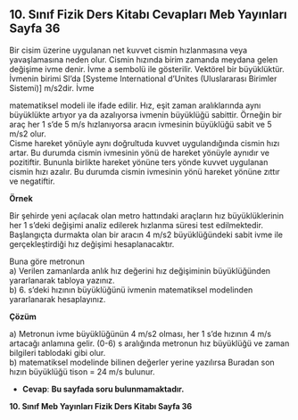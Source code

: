 ## 10. Sınıf Fizik Ders Kitabı Cevapları Meb Yayınları Sayfa 36

Bir cisim üzerine uygulanan net kuvvet cismin hızlanmasına veya yavaşlamasına neden olur. Cismin hızında birim zamanda meydana gelen değişime ivme denir. İvme a sembolü ile gösterilir. Vektörel bir büyüklüktür. İvmenin birimi Sl’da [Systeme International d’Unites (Uluslararası Birimler Sistemi)] m/s2dir. İvme

matematiksel modeli ile ifade edilir. Hız, eşit zaman aralıklarında aynı büyüklükte artıyor ya da azalıyorsa ivmenin büyüklüğü sabittir. Örneğin bir araç her 1 s’de 5 m/s hızlanıyorsa aracın ivmesinin büyüklüğü sabit ve 5 m/s2 olur.  
 Cisme hareket yönüyle aynı doğrultuda kuvvet uygulandığında cismin hızı artar. Bu durumda cismin ivmesinin yönü de hareket yönüyle aynıdır ve pozitiftir. Bununla birlikte hareket yönüne ters yönde kuvvet uygulanan cismin hızı azalır. Bu durumda cismin ivmesinin yönü hareket yönüne zıttır ve negatiftir.

**Örnek**

Bir şehirde yeni açılacak olan metro hattındaki araçların hız büyüklüklerinin her 1 s’deki değişimi analiz edilerek hızlanma süresi test edilmektedir. Başlangıçta durmakta olan bir aracın 4 m/s2 büyüklüğündeki sabit ivme ile gerçekleştirdiği hız değişimi hesaplanacaktır.

Buna göre metronun  
 a) Verilen zamanlarda anlık hız değerini hız değişiminin büyüklüğünden yararlanarak tabloya yazınız.  
 b) 6. s’deki hızının büyüklüğünü ivmenin matematiksel modelinden yararlanarak hesaplayınız.

**Çözüm**

a) Metronun ivme büyüklüğünün 4 m/s2 olması, her 1 s’de hızının 4 m/s artacağı anlamına gelir. (0-6) s aralığında metronun hız büyüklüğü ve zaman bilgileri tablodaki gibi olur.  
 b) matematiksel modelinde bilinen değerler yerine yazılırsa Buradan son hızın büyüklüğü tison = 24 m/s bulunur.

* **Cevap**: **Bu sayfada soru bulunmamaktadır.**

**10. Sınıf Meb Yayınları Fizik Ders Kitabı Sayfa 36**